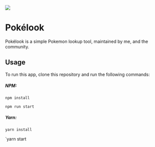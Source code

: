 <a href="https://github.com/eatpiern/pokelook">
  <img align="center" src="https://github-readme-stats.vercel.app/api/pin/?username=eatpiern&repo=Pokélook&theme=material-palenight" />
</a>
  
# Pokélook 
  Pokélook is a simple Pokemon lookup tool, maintained by me, and the community.

## Usage

To run this app, clone this repository and run the following commands:

<h5>NPM: </h5>
  
  `npm install`

  `npm run start`

<h5>Yarn: </h5>
  
  `yarn install`
  
  `yarn start
